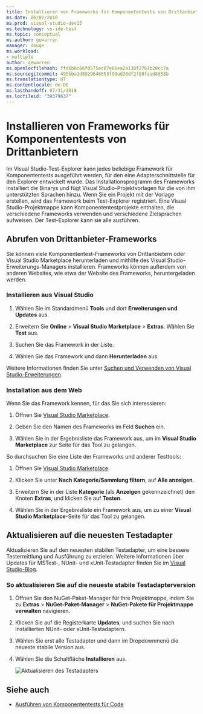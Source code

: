 ```yaml
---
title: Installieren von Frameworks für Komponententests von Drittanbietern
ms.date: 06/07/2018
ms.prod: visual-studio-dev15
ms.technology: vs-ide-test
ms.topic: conceptual
ms.author: gewarren
manager: douge
ms.workload:
- multiple
author: gewarren
ms.openlocfilehash: ffd6b8c66f0575ec07e66ea2a138f2761b20cc7a
ms.sourcegitcommit: 495bba1d8029646653f99ad20df2f80faad8d58b
ms.translationtype: HT
ms.contentlocale: de-DE
ms.lasthandoff: 07/31/2018
ms.locfileid: "39379637"
---
```

# <a name="install-third-party-unit-test-frameworks"></a>Installieren von Frameworks für Komponententests von Drittanbietern

Im Visual Studio-Test-Explorer kann jedes beliebige Framework für Komponententests ausgeführt werden, für den eine Adapterschnittstelle für den Explorer entwickelt wurde. Das Installationsprogramm des Frameworks installiert die Binarys und fügt Visual Studio-Projektvorlagen für die von ihm unterstützten Sprachen hinzu. Wenn Sie ein Projekt mit der Vorlage erstellen, wird das Framework beim Test-Explorer registriert. Eine Visual Studio-Projektmappe kann Komponententestprojekte enthalten, die verschiedene Frameworks verwenden und verschiedene Zielsprachen aufweisen. Der Test-Explorer kann sie alle ausführen.

## <a name="acquire-third-party-frameworks"></a>Abrufen von Drittanbieter-Frameworks

Sie können viele Komponententest-Frameworks von Drittanbietern oder Visual Studio Marketplace herunterladen und mithilfe des Visual Studio-Erweiterungs-Managers installieren. Frameworks können außerdem von anderen Websites, wie etwa der Website des Frameworks, heruntergeladen werden.

### <a name="install-from-visual-studio"></a>Installieren aus Visual Studio

1. Wählen Sie im Standardmenü **Tools** und dort **Erweiterungen und Updates** aus.

2. Erweitern Sie **Online** > **Visual Studio Marketplace** > **Extras**. Wählen Sie **Test** aus.

3. Suchen Sie das Framework in der Liste.

4. Wählen Sie das Framework und dann **Herunterladen** aus.

Weitere Informationen finden Sie unter [Suchen und Verwenden von Visual Studio-Erweiterungen](../ide/finding-and-using-visual-studio-extensions.md).

### <a name="install-from-the-web"></a>Installation aus dem Web

Wenn Sie das Framework kennen, für das Sie sich interessieren:

1. Öffnen Sie [Visual Studio Marketplace](https://marketplace.visualstudio.com/vs).

2. Geben Sie den Namen des Frameworks im Feld **Suchen** ein.

3. Wählen Sie in der Ergebnisliste das Framework aus, um im **Visual Studio Marketplace** zur Seite für das Tool zu gelangen.

So durchsuchen Sie eine Liste der Frameworks und anderer Testtools:

1. Öffnen Sie [Visual Studio Marketplace](https://marketplace.visualstudio.com/vs).

2. Klicken Sie unter **Nach Kategorie/Sammlung filtern**, auf **Alle anzeigen**.

3. Erweitern Sie in der Liste **Kategorie** (als **Anzeigen** gekennzeichnet) den Knoten **Extras**, und klicken Sie auf **Testen**.

4. Wählen Sie in der Ergebnisliste ein Framework aus, um zu einer **Visual Studio Marketplace**-Seite für das Tool zu gelangen.

## <a name="update-to-the-latest-test-adapters"></a>Aktualisieren auf die neuesten Testadapter

Aktualisieren Sie auf den neuesten stabilen Testadapter, um eine bessere Testermittlung und Ausführung zu erzielen. Weitere Informationen über Updates für MSTest-, NUnit- und xUnit-Testadapter finden Sie im [Visual Studio-Blog](https://blogs.msdn.microsoft.com/visualstudio/2017/11/16/test-experience-improvements/).

### <a name="to-update-to-the-latest-stable-test-adapter-version"></a>So aktualisieren Sie auf die neueste stabile Testadapterversion

1. Öffnen Sie den NuGet-Paket-Manager für Ihre Projektmappe, indem Sie zu **Extras** > **NuGet-Paket-Manager** > **NuGet-Pakete für Projektmappe verwalten** navigieren.

2. Klicken Sie auf die Registerkarte **Updates**, und suchen Sie nach installierten NUnit- oder xUnit-Testadaptern.

3. Wählen Sie erst alle Testadapter und dann im Dropdownmenü die neueste stabile Version aus.

4. Wählen Sie die Schaltfläche **Installieren** aus.

   ![Aktualisieren des Testadapters](media/install-adapter-upgrade.png)

## <a name="see-also"></a>Siehe auch

- [Ausführen von Komponententests für Code](../test/unit-test-your-code.md)
